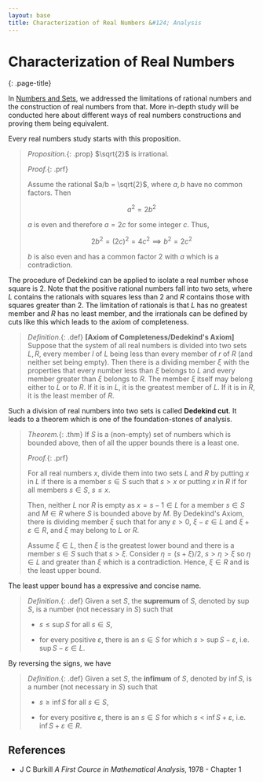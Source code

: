 ```yaml
---
layout: base
title: Characterization of Real Numbers &#124; Analysis
---
```


# Characterization of Real Numbers
{: .page-title}

In [Numbers and Sets](../numbers-and-sets/numbers.md#real-numbers), we addressed the limitations of rational numbers and the construction of real numbers from that.
More in-depth study will be conducted here about different ways of real numbers constructions and proving them being equivalent.

Every real numbers study starts with this proposition.

> *Proposition.*{: .prop}
> $\sqrt{2}$ is irrational.
>
> *Proof.*{: .prf}
>
> Assume the rational $a/b = \sqrt{2}$, where $a, b$ have no common factors.
> Then
>
> $$
  a^2 = 2b^2
  $$
>
> $a$ is even and therefore $a = 2c$ for some integer $c$. Thus,
>
> $$
  2b^2 = (2c)^2 = 4c^2 \implies b^2 = 2c^2
  $$
>
> $b$ is also even and has a common factor $2$ with $a$ which is a contradiction.

The procedure of Dedekind can be applied to isolate a real number whose square is $2$.
Note that the positive rational numbers fall into two sets, where $L$ contains the rationals with squares less than $2$ and $R$ contains those with squares greater than $2$.
The limitation of rationals is that $L$ has no greatest member and $R$ has no least member, and the irrationals can be defined by cuts like this which leads to the axiom of completeness.

> *Definition.*{: .def}
> **[Axiom of Completeness/Dedekind's Axiom]**
> Suppose that the system of all real numbers is divided into two sets $L, R$,
> every member $l$ of $L$ being less than every member of $r$ of $R$ (and neither set being empty).
> Then there is a dividing member $\xi$ with the properties that every number less than $\xi$ belongs to $L$ and every member greater than $\xi$ belongs to $R$.
> The member $\xi$ itself may belong either to $L$ or to $R$.
> If it is in $L$, it is the greatest member of $L$. If it is in $R$, it is the least member of $R$.

Such a division of real numbers into two sets is called **Dedekind cut**.
It leads to a theorem which is one of the foundation-stones of analysis.

> *Theorem.*{: .thm}
> If $S$ is a (non-empty) set of numbers which is bounded above, then of all the upper bounds there is a least one.
>
> *Proof.*{: .prf}
>
> For all real numbers $x$, divide them into two sets $L$ and $R$ by
> putting $x$ in $L$ if there is a member $s \in S$ such that $s > x$ or
> putting $x$ in $R$ if for all members $s \in S$, $s \le x$.
>
> Then, neither $L$ nor $R$ is empty as $x = s - 1 \in L$ for a member $s \in S$ and $M \in R$ where $S$ is bounded above by $M$.
> By Dedekind's Axiom, there is dividing member $\xi$ such that for any $\varepsilon > 0$, $\xi - \varepsilon \in L$ and $\xi + \varepsilon \in R$,
> and $\xi$ may belong to $L$ or $R$.
>
> Assume $\xi \in L$, then $\xi$ is the greatest lower bound and there is a member $s \in S$ such that $s > \xi$.
> Consider $\eta = (s + \xi)/2$, $s > \eta > \xi$ so $\eta \in L$ and greater than $\xi$ which is a contradiction.
> Hence, $\xi \in R$ and is the least upper bound.

The least upper bound has a expressive and concise name.

> *Definition.*{: .def}
> Given a set $S$, the **supremum** of $S$, denoted by $\sup S$, is a number (not necessary in $S$) such that
>
> + $s \le \sup S$ for all $s \in S$,
>
> + for every positive $\varepsilon$, there is an $s \in S$ for which $s > \sup S - \varepsilon$, i.e. $\sup S - \varepsilon \in L$.

By reversing the signs, we have

> *Definition.*{: .def}
> Given a set $S$, the **infimum** of $S$, denoted by $\inf S$, is a number (not necessary in $S$) such that
>
> + $s \ge \inf S$ for all $s \in S$,
>
> + for every positive $\varepsilon$, there is an $s \in S$ for which $s < \inf S + \varepsilon$, i.e. $\inf S + \varepsilon \in R$.

## References

* J C Burkill _A First Cource in Mathematical Analysis_, 1978 - Chapter 1
